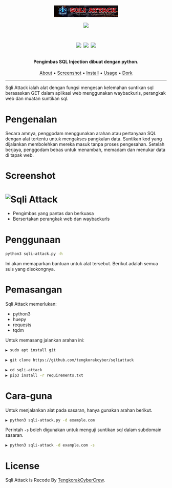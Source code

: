 <h1 align="center">
  <img src="images/sqliattack-logo.png" alt="Sqli Attack" width="200px"></a>
  <br>
   <img src="https://img.shields.io/badge/language-python-blue.svg"><p>
   <img src="https://img.shields.io/badge/python-3-blue.svg">
   <img src="https://img.shields.io/badge/Status-Beta-blue"> 
   <img src="https://img.shields.io/badge/telegram-https://t.me/tengkorakcybercrewz-blue.svg">
</h1>

<h4 align="center">Pengimbas SQL Injection dibuat dengan python.</h4>


      
<p align="center">
  <a href="#Pengenalan">About</a> •
  <a href="#Screenshot">Screenshot</a> •
  <a href="#Penggunaan">Install</a> •
  <a href="#Cara-guna">Usage</a> •
  <a href="http://tengkorakcyber.org/dork.txt">Dork</a> 
</p>

---


Sqli Attack ialah alat dengan fungsi mengesan kelemahan suntikan sql berasaskan GET dalam aplikasi web menggunakan waybackurls, perangkak web dan muatan suntikan sql.

# Pengenalan
Secara amnya, penggodam menggunakan arahan atau pertanyaan SQL dengan alat tertentu untuk mengakses pangkalan data. Suntikan kod yang dijalankan membolehkan mereka masuk tanpa proses pengesahan. Setelah berjaya, penggodam bebas untuk menambah, memadam dan menukar data di tapak web.

# Screenshot

<h1 align="left">
  <img src="static/sqlifinder-run.png" alt="Sqli Attack" width="700px"></a>
  <br>
</h1>


 - Pengimbas yang pantas dan berkuasa
 - Bersertakan perangkak web dan waybackurls


# Penggunaan

```sh
python3 sqli-attack.py -h
```
Ini akan memaparkan bantuan untuk alat tersebut. Berikut adalah semua suis yang disokongnya.



# Pemasangan

Sqli Attack memerlukan:
- python3
- huepy
- requests
- tqdm

Untuk memasang jalankan arahan ini:
```sh
▶ sudo apt install git
```
```sh
▶ git clone https://github.com/tengkorakcyber/sqliattack
```
```sh
▶ cd sqli-attack
▶ pip3 install -r requirements.txt
```





# Cara-guna

Untuk menjalankan alat pada sasaran, hanya gunakan arahan berikut.
```sh
▶ python3 sqli-attack.py -d example.com
```


Perintah `-s` boleh digunakan untuk menguji suntikan sql dalam subdomain sasaran.

```sh
▶ python3 sqli-attack -d example.com -s
```



# License

Sqli Attack is Recode By [TengkorakCyberCrew](https://tengkorakcyber.org).

